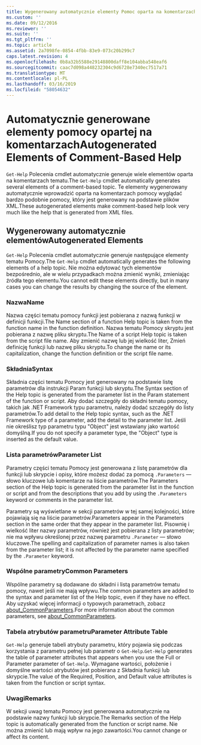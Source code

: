 ```yaml
---
title: Wygenerowany automatycznie elementy Pomoc oparta na komentarzach | Dokumentacja firmy Microsoft
ms.custom: ''
ms.date: 09/12/2016
ms.reviewer: ''
ms.suite: ''
ms.tgt_pltfrm: ''
ms.topic: article
ms.assetid: 2a7098fe-0854-4fbb-83e9-073c20b299c7
caps.latest.revision: 4
ms.openlocfilehash: 0b8a32b5588e29148800daff8e104abba548eaf6
ms.sourcegitcommit: caac7d098a448232304c9d6728e7340ec7517a71
ms.translationtype: MT
ms.contentlocale: pl-PL
ms.lasthandoff: 03/16/2019
ms.locfileid: "58054632"
---
```

# <a name="autogenerated-elements-of-comment-based-help"></a><span data-ttu-id="dd50f-102">Automatycznie generowane elementy pomocy opartej na komentarzach</span><span class="sxs-lookup"><span data-stu-id="dd50f-102">Autogenerated Elements of Comment-Based Help</span></span>

<span data-ttu-id="dd50f-103">`Get-Help` Polecenia cmdlet automatycznie generuje wiele elementów oparta na komentarzach tematu.</span><span class="sxs-lookup"><span data-stu-id="dd50f-103">The `Get-Help` cmdlet automatically generates several elements of a comment-based topic.</span></span> <span data-ttu-id="dd50f-104">Te elementy wygenerowany automatycznie wprowadzić oparta na komentarzach pomocy wyglądać bardzo podobnie pomocy, który jest generowany na podstawie plików XML.</span><span class="sxs-lookup"><span data-stu-id="dd50f-104">These autogenerated elements make comment-based help look very much like the help that is generated from XML files.</span></span>

## <a name="autogenerated-elements"></a><span data-ttu-id="dd50f-105">Wygenerowany automatycznie elementów</span><span class="sxs-lookup"><span data-stu-id="dd50f-105">Autogenerated Elements</span></span>

<span data-ttu-id="dd50f-106">`Get-Help` Polecenia cmdlet automatycznie generuje następujące elementy tematu Pomocy.</span><span class="sxs-lookup"><span data-stu-id="dd50f-106">The `Get-Help` cmdlet automatically generates the following elements of a help topic.</span></span> <span data-ttu-id="dd50f-107">Nie można edytować tych elementów bezpośrednio, ale w wielu przypadkach można zmienić wyniki, zmieniając źródła tego elementu.</span><span class="sxs-lookup"><span data-stu-id="dd50f-107">You cannot edit these elements directly, but in many cases you can change the results by changing the source of the element.</span></span>

### <a name="name"></a><span data-ttu-id="dd50f-108">Nazwa</span><span class="sxs-lookup"><span data-stu-id="dd50f-108">Name</span></span>

<span data-ttu-id="dd50f-109">Nazwa części tematu pomocy funkcji jest pobierana z nazwą funkcji w definicji funkcji.</span><span class="sxs-lookup"><span data-stu-id="dd50f-109">The Name section of a function Help topic is taken from the function name in the function definition.</span></span> <span data-ttu-id="dd50f-110">Nazwa tematu Pomocy skryptu jest pobierana z nazwę pliku skryptu.</span><span class="sxs-lookup"><span data-stu-id="dd50f-110">The Name of a script Help topic is taken from the script file name.</span></span> <span data-ttu-id="dd50f-111">Aby zmienić nazwę lub jej wielkość liter, Zmień definicję funkcji lub nazwę pliku skryptu.</span><span class="sxs-lookup"><span data-stu-id="dd50f-111">To change the name or its capitalization, change the function definition or the script file name.</span></span>

### <a name="syntax"></a><span data-ttu-id="dd50f-112">Składnia</span><span class="sxs-lookup"><span data-stu-id="dd50f-112">Syntax</span></span>

<span data-ttu-id="dd50f-113">Składnia części tematu Pomocy jest generowany na podstawie listę parametrów dla instrukcji Param funkcji lub skryptu.</span><span class="sxs-lookup"><span data-stu-id="dd50f-113">The Syntax section of the Help topic is generated from the parameter list in the Param statement of the function or script.</span></span> <span data-ttu-id="dd50f-114">Aby dodać szczegóły do składni tematu pomocy, takich jak .NET Framework typu parametru, należy dodać szczegóły do listy parametrów.</span><span class="sxs-lookup"><span data-stu-id="dd50f-114">To add detail to the Help topic syntax, such as the .NET Framework type of a parameter, add the detail to the parameter list.</span></span> <span data-ttu-id="dd50f-115">Jeśli nie określisz typ parametru typu "Object" jest wstawiany jako wartość domyślną.</span><span class="sxs-lookup"><span data-stu-id="dd50f-115">If you do not specify a parameter type, the "Object" type is inserted as the default value.</span></span>

### <a name="parameter-list"></a><span data-ttu-id="dd50f-116">Lista parametrów</span><span class="sxs-lookup"><span data-stu-id="dd50f-116">Parameter List</span></span>

<span data-ttu-id="dd50f-117">Parametry części tematu Pomocy jest generowana z listę parametrów dla funkcji lub skrypcie i opisy, które możesz dodać za pomocą `.Parameters` — słowo kluczowe lub komentarze na liście parametrów.</span><span class="sxs-lookup"><span data-stu-id="dd50f-117">The Parameters section of the Help topic is generated from the parameter list in the function or script and from the descriptions that you add by using the `.Parameters` keyword or comments in the parameter list.</span></span>

<span data-ttu-id="dd50f-118">Parametry są wyświetlane w sekcji parametrów w tej samej kolejności, które pojawiają się na liście parametrów.</span><span class="sxs-lookup"><span data-stu-id="dd50f-118">Parameters appear in the Parameters section in the same order that they appear in the parameter list.</span></span> <span data-ttu-id="dd50f-119">Pisownię i wielkość liter nazwy parametrów, również jest pobierana z listy parametrów; nie ma wpływu określonej przez nazwę parametru `.Parameter` — słowo kluczowe.</span><span class="sxs-lookup"><span data-stu-id="dd50f-119">The spelling and capitalization of parameter names is also taken from the parameter list; it is not affected by the parameter name specified by the `.Parameter` keyword.</span></span>

### <a name="common-parameters"></a><span data-ttu-id="dd50f-120">Wspólne parametry</span><span class="sxs-lookup"><span data-stu-id="dd50f-120">Common Parameters</span></span>

<span data-ttu-id="dd50f-121">Wspólne parametry są dodawane do składni i listą parametrów tematu pomocy, nawet jeśli nie mają wpływu.</span><span class="sxs-lookup"><span data-stu-id="dd50f-121">The common parameters are added to the syntax and parameter list of the Help topic, even if they have no effect.</span></span> <span data-ttu-id="dd50f-122">Aby uzyskać więcej informacji o typowych parametrach, zobacz [about_CommonParameters](/powershell/module/microsoft.powershell.core/about/about_commonparameters).</span><span class="sxs-lookup"><span data-stu-id="dd50f-122">For more information about the common parameters, see [about_CommonParameters](/powershell/module/microsoft.powershell.core/about/about_commonparameters).</span></span>

### <a name="parameter-attribute-table"></a><span data-ttu-id="dd50f-123">Tabela atrybutów parametru</span><span class="sxs-lookup"><span data-stu-id="dd50f-123">Parameter Attribute Table</span></span>

<span data-ttu-id="dd50f-124">`Get-Help` generuje tabeli atrybuty parametru, który pojawia się podczas korzystania z parametru pełnej lub parametr o `Get-Help`.</span><span class="sxs-lookup"><span data-stu-id="dd50f-124">`Get-Help` generates the table of parameter attributes that appears when you use the Full or Parameter parameter of `Get-Help`.</span></span> <span data-ttu-id="dd50f-125">Wymagane wartości, położenie i domyślne wartości atrybutów jest pobierana z Składnia funkcji lub skrypcie.</span><span class="sxs-lookup"><span data-stu-id="dd50f-125">The value of the Required, Position, and Default value attributes is taken from the function or script syntax.</span></span>

### <a name="remarks"></a><span data-ttu-id="dd50f-126">Uwagi</span><span class="sxs-lookup"><span data-stu-id="dd50f-126">Remarks</span></span>

<span data-ttu-id="dd50f-127">W sekcji uwag tematu Pomocy jest generowana automatycznie na podstawie nazwy funkcji lub skrypcie.</span><span class="sxs-lookup"><span data-stu-id="dd50f-127">The Remarks section of the Help topic is automatically generated from the function or script name.</span></span> <span data-ttu-id="dd50f-128">Nie można zmienić lub mają wpływ na jego zawartości.</span><span class="sxs-lookup"><span data-stu-id="dd50f-128">You cannot change or affect its content.</span></span>
